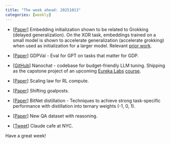 ```yaml
---
title: "The week ahead: 20251013"
categories: [weekly]
---
```


- [[Paper](https://arxiv.org/abs/2504.13292)] Embedding initialization shown to
  be related to Grokking (delayed generalization). On the XOR task, embeddings
  trained on a small model is shown to accelerate generalization (accelerate
  grokking) when used as initialization for a larger model. Relevant [prior
  work](https://arxiv.org/abs/2310.02541).

- [[Paper](https://openai.com/index/gdpval/)] GDPVal - Eval for GPT on tasks
  that matter for GDP.

- [[GitHub](https://github.com/karpathy/nanochat)] Nanochat - codebase for
  budget-friendly LLM tuning. Shipping as the capstone project of an upcoming
  [Eureka Labs](https://eurekalabs.ai/)
  [course](https://github.com/karpathy/LLM101n).

- [[Paper](https://arxiv.org/abs/2510.13786)] Scaling law for RL compute.

- [[Paper](https://arxiv.org/abs/2503.23923)] Shifting goalposts.

- [[Paper](https://arxiv.org/abs/2510.13998)] BitNet distillation - Techniques
  to achieve strong task-specific performance with distillation into ternary
  weights (-1, 0, 1).

- [[Paper](https://arxiv.org/abs/2510.13795)] New QA dataset with reasoning.

- [[Tweet](https://x.com/JeffBuze/status/1974486961525030917)] Claude cafe at
  NYC.

Have a great week!
